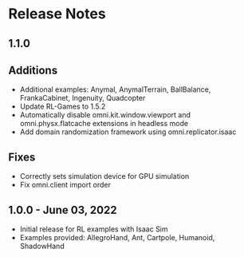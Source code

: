 Release Notes
=============

1.1.0
-----

Additions
---------
- Additional examples: Anymal, AnymalTerrain, BallBalance, FrankaCabinet, Ingenuity, Quadcopter
- Update RL-Games to 1.5.2
- Automatically disable omni.kit.window.viewport and omni.physx.flatcache extensions in headless mode
- Add domain randomization framework using omni.replicator.isaac

Fixes
-----
- Correctly sets simulation device for GPU simulation
- Fix omni.client import order


1.0.0 - June 03, 2022
----------------------
- Initial release for RL examples with Isaac Sim
- Examples provided: AllegroHand, Ant, Cartpole, Humanoid, ShadowHand